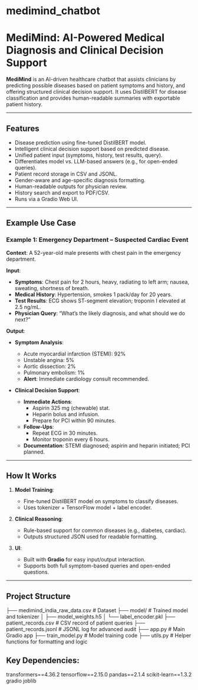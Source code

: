 # medimind_chatbot
#  MediMind: AI-Powered Medical Diagnosis and Clinical Decision Support

**MediMind** is an AI-driven healthcare chatbot that assists clinicians by predicting possible diseases based on patient symptoms and history, and offering structured clinical decision support. It uses DistilBERT for disease classification and provides human-readable summaries with exportable patient history.

---

##  Features

-  Disease prediction using fine-tuned DistilBERT model.
-  Intelligent clinical decision support based on predicted disease.
-  Unified patient input (symptoms, history, test results, query).
-  Differentiates model vs. LLM-based answers (e.g., for open-ended queries).
-  Patient record storage in CSV and JSONL.
-  Gender-aware and age-specific diagnosis formatting.
-  Human-readable outputs for physician review.
-  History search and export to PDF/CSV.
-  Runs via a Gradio Web UI.

---

##  Example Use Case

###  Example 1: Emergency Department – Suspected Cardiac Event

**Context**: A 52-year-old male presents with chest pain in the emergency department.

**Input**:
- **Symptoms**: Chest pain for 2 hours, heavy, radiating to left arm; nausea, sweating, shortness of breath.
- **Medical History**: Hypertension, smokes 1 pack/day for 20 years.
- **Test Results**: ECG shows ST-segment elevation; troponin I elevated at 2.5 ng/mL.
- **Physician Query**: “What’s the likely diagnosis, and what should we do next?”

**Output**:
- **Symptom Analysis**:
  - Acute myocardial infarction (STEMI): 92%
  - Unstable angina: 5%
  - Aortic dissection: 2%
  - Pulmonary embolism: 1%
  - **Alert**: Immediate cardiology consult recommended.

- **Clinical Decision Support**:
  - **Immediate Actions**:
    - Aspirin 325 mg (chewable) stat.
    - Heparin bolus and infusion.
    - Prepare for PCI within 90 minutes.
  - **Follow-Ups**:
    - Repeat ECG in 30 minutes.
    - Monitor troponin every 6 hours.
  - **Documentation**: STEMI diagnosed; aspirin and heparin initiated; PCI planned.

---

##  How It Works

1. **Model Training**:
   - Fine-tuned DistilBERT model on symptoms to classify diseases.
   - Uses tokenizer + TensorFlow model + label encoder.

2. **Clinical Reasoning**:
   - Rule-based support for common diseases (e.g., diabetes, cardiac).
   - Outputs structured JSON used for readable formatting.

3. **UI**:
   - Built with **Gradio** for easy input/output interaction.
   - Supports both full symptom-based queries and open-ended questions.

---

##  Project Structure
├── medimind_india_raw_data.csv # Dataset
├── model/ # Trained model and tokenizer
│ ├── model_weights.h5
│ └── label_encoder.pkl
├── patient_records.csv # CSV record of patient queries
├── patient_records.jsonl # JSONL log for advanced audit
├── app.py # Main Gradio app
├── train_model.py # Model training code
├── utils.py # Helper functions for formatting and logic

## Key Dependencies:
transformers==4.36.2
tensorflow==2.15.0
pandas==2.1.4
scikit-learn==1.3.2
gradio
joblib

